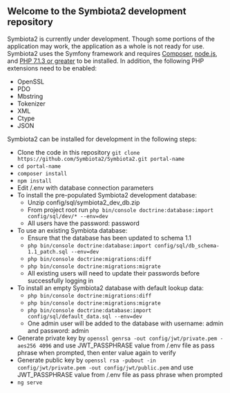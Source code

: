 ## Welcome to the Symbiota2 development repository

Symbiota2 is currently under development. Though some portions of the application may work, the application as a whole is not ready for use. Symbiota2 uses the Symfony framework and requires [Composer](https://getcomposer.org/doc/00-intro.md), [node.js](https://nodejs.org/en/), and [PHP 7.1.3 or greater](http://php.net/manual/en/install.php) to be installed. In addition, the following PHP extensions need to be enabled:

- OpenSSL
- PDO
- Mbstring
- Tokenizer
- XML
- Ctype
- JSON

Symbiota2 can be installed for development in the following steps:

- Clone the code in this repository
`git clone https://github.com/Symbiota2/Symbiota2.git portal-name`
- `cd portal-name`
- `composer install`
- `npm install`
- Edit /.env with database connection parameters
- To install the pre-populated Symbiota2 development database:
  - Unzip config/sql/symbiota2_dev_db.zip
  - From project root run `php bin/console doctrine:database:import config/sql/dev/* --env=dev`
  - All users have the password: password
- To use an existing Symbiota database:
  - Ensure that the database has been updated to schema 1.1
  - `php bin/console doctrine:database:import config/sql/db_schema-1.1_patch.sql --env=dev`
  - `php bin/console doctrine:migrations:diff`
  - `php bin/console doctrine:migrations:migrate`
  - All existing users will need to update their passwords before successfully logging in
- To install an empty Symbiota2 database with default lookup data:
  - `php bin/console doctrine:migrations:diff`
  - `php bin/console doctrine:migrations:migrate`
  - `php bin/console doctrine:database:import config/sql/default_data.sql --env=dev`
  - One admin user will be added to the database with username: admin and password: admin
- Generate private key by `openssl genrsa -out config/jwt/private.pem -aes256 4096` and use JWT_PASSPHRASE value from /.env file as pass phrase when prompted, then enter value again to verify
- Generate public key by `openssl rsa -pubout -in config/jwt/private.pem -out config/jwt/public.pem` and use JWT_PASSPHRASE value from /.env file as pass phrase when prompted
- `ng serve`
